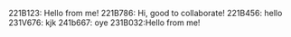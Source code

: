 221B123: Hello from me!
221B786: Hi, good to collaborate!
221B456: hello
231V676: kjk
241b667: oye
231B032:Hello from me!
